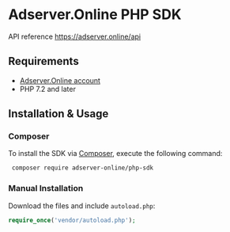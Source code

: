 # Adserver.Online PHP SDK

API reference https://adserver.online/api

## Requirements

 * [Adserver.Online account](https://adserver.online)
 * PHP 7.2 and later

## Installation & Usage

### Composer

To install the SDK via [Composer](http://getcomposer.org/), execute the following command:

```bash
 composer require adserver-online/php-sdk
```

### Manual Installation

Download the files and include `autoload.php`:

```php
require_once('vendor/autoload.php');
```